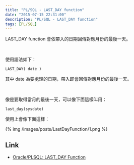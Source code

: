 ```yaml
---
title: "PL/SQL - LAST_DAY function"
date: "2015-07-15 22:31:00"
description: "PL/SQL - LAST_DAY function"
tags: [PL/SQL]
---
```



LAST_DAY function 會依帶入的日期回傳對應月份的最後一天。  

<!-- More -->

<br/>


使用語法如下：  

    LAST_DAY( date )

其中 date 為要處理的日期，帶入即會回傳對應月份的最後一天。  

<br/>


像是要取得當月的最後一天，可以像下面這樣叫用：  

    last_day(sysdate)


使用上會像下面這樣：  

{% img /images/posts/LastDayFunction/1.png %}
<br/>

Link
----
* [Oracle/PLSQL: LAST_DAY Function](http://www.techonthenet.com/oracle/functions/last_day.php)
